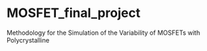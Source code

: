 # MOSFET_final_project
Methodology for the Simulation of the Variability of MOSFETs with Polycrystalline 
